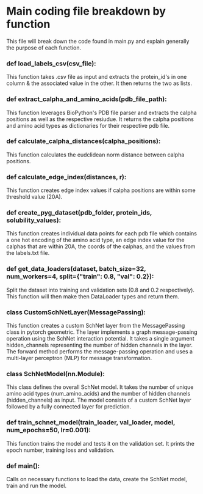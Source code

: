 # Main coding file breakdown by function
This file will break down the code found in main.py and explain generally the purpose of each function.

### def load_labels_csv(csv_file):
This function takes .csv file as input and extracts the protein_id's in one column & the associated value in the other. It then returns the two as lists.

### def extract_calpha_and_amino_acids(pdb_file_path):
This function leverages BioPython's PDB file parser and extracts the calpha positions as well as the respective resiudue. It returns the calpha positions and amino acid types as dictionaries for their respective pdb file.

### def calculate_calpha_distances(calpha_positions):
This function calculates the eudclidean norm distance between calpha positions.

### def calculate_edge_index(distances, r):
This function creates edge index values if calpha positions are within some threshold value (20A).

### def create_pyg_dataset(pdb_folder, protein_ids, solubility_values):
This function creates individual data points for each pdb file which contains a one hot encoding of the amino acid type, an edge index value for the calphas that are within 20A, the coords of the calphas, and the values from the labels.txt file.

### def get_data_loaders(dataset, batch_size=32, num_workers=4, split={"train": 0.8, "val": 0.2}):
Split the dataset into training and validation sets (0.8 and 0.2 respectively). This function will then make then DataLoader types and return them.

### class CustomSchNetLayer(MessagePassing):
This function creates a custom SchNet layer from the MessagePassing class in pytorch geometric. The layer implements a graph message-passing operation using the SchNet interaction potential. It takes a single argument hidden_channels representing the number of hidden channels in the layer. The forward method performs the message-passing operation and uses a multi-layer perceptron (MLP) for message transformation.

### class SchNetModel(nn.Module):
This class defines the overall SchNet model. It takes the number of unique amino acid types (num_amino_acids) and the number of hidden channels (hidden_channels) as input. The model consists of a custom SchNet layer followed by a fully connected layer for prediction.

### def train_schnet_model(train_loader, val_loader, model, num_epochs=50, lr=0.001):
This function trains the model and tests it on the validation set. It prints the epoch number, training loss and validation.

### def main():
Calls on necessary functions to load the data, create the SchNet model, train and run the model. 

